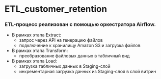 # ETL_customer_retention
### ETL-процесс реализован с помощью оркестратора Airflow.
- В рамках этапа Extract:
   - запрос через API на генерацию файлов
   - подключение к хранилищу Amazon S3 и загрузка файлов
- В рамках этапа Transform:
   - преобразование файловых данных в табличный вид
- В рамках этапа Load:
   - загрузка табличных данных в Staging-слой
   - инкрементарная загрузка данных из Staging-слоя в слой витрин
